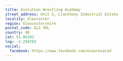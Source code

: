 ```yaml
---
title: Evolution Wrestling Academy
street_address: Unit 5, Llanthony Industrial Estate
locality: Gloucester
region: Gloucestershire
postal_code: GL2 5HL
country: GB
lat: 51.86202
lng: -2.258703
social:
  facebook: https://www.facebook.com/evowresacad
---
```

